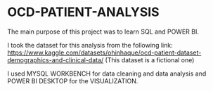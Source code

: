 # OCD-PATIENT-ANALYSIS

The main purpose of this project was to learn SQL and POWER BI.

I took the dataset for this analysis from the following link: https://www.kaggle.com/datasets/ohinhaque/ocd-patient-dataset-demographics-and-clinical-data/
(This dataset is a fictional one)

I used MYSQL WORKBENCH for data cleaning and data analysis and POWER BI DESKTOP for the VISUALIZATION.

